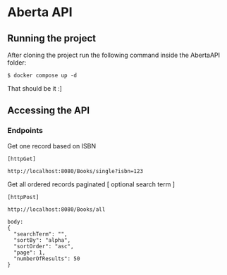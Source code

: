 # Aberta API
## Running the project
After cloning the project run the following command inside the AbertaAPI folder:

```
$ docker compose up -d
```

That should be it :]


## Accessing the API
### Endpoints

Get one record based on ISBN
```
[httpGet]

http://localhost:8080/Books/single?isbn=123
```

Get all ordered records paginated [ optional search term ]
```
[httpPost]

http://localhost:8080/Books/all

body: 
{
  "searchTerm": "",
  "sortBy": "alpha",
  "sortOrder": "asc",
  "page": 1,
  "numberOfResults": 50
}
```

